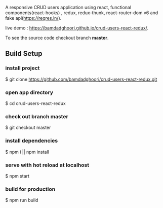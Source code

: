 A responsive CRUD users application using react, functional components(react-hooks) , redux, redux-thunk, react-router-dom v6 and fake api(https://reqres.in/).

live demo : https://bamdadghoori.github.io/crud-users-react-redux/.

To see the source code checkout  branch **master**.

## Build Setup

### install project
$ git clone https://github.com/bamdadghoori/crud-users-react-redux.git

### open app directory
$ cd crud-users-react-redux

### check out branch master
$ git checkout master


### install dependencies
$ npm i || npm install

### serve with hot reload at localhost
$ npm start

### build for production
$ npm run build





